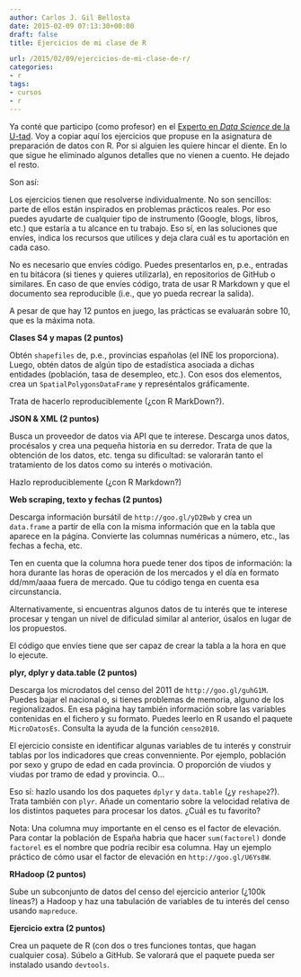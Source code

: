 ```yaml
---
author: Carlos J. Gil Bellosta
date: 2015-02-09 07:13:30+00:00
draft: false
title: Ejercicios de mi clase de R

url: /2015/02/09/ejercicios-de-mi-clase-de-r/
categories:
- r
tags:
- cursos
- r
---
```


Ya conté que participo (como profesor) en el [Experto en _Data Science_ de la U-tad](http://www.datanalytics.com/2014/10/09/experto-en-data-science-en-la-u-tad/). Voy a copiar aquí los ejercicios que propuse en la asignatura de preparación de datos con R. Por si alguien les quiere hincar el diente. En lo que sigue he eliminado algunos detalles que no vienen a cuento. He dejado el resto.

Son así:

Los ejercicios tienen que resolverse individualmente. No son sencillos: parte de ellos están inspirados en problemas prácticos reales. Por eso puedes ayudarte de cualquier tipo de instrumento (Google, blogs, libros, etc.) que estaría a tu alcance en tu trabajo. Eso sí, en las soluciones que envíes, indica los recursos que utilices y deja clara cuál es tu aportación en cada caso.

No es necesario que envíes código. Puedes presentarlos en, p.e., entradas en tu bitácora (si tienes y quieres utilizarla), en repositorios de GitHub o similares. En caso de que envíes código, trata de usar R Markdown y que el documento sea reproducible (i.e., que yo pueda recrear la salida).

A pesar de que hay 12 puntos en juego, las prácticas se evaluarán sobre 10, que es la máxima nota.

**Clases S4 y mapas (2 puntos)**

Obtén `shapefiles` de, p.e., provincias españolas (el INE los proporciona). Luego, obtén datos de algún tipo de estadística asociada a dichas entidades (población, tasa de desempleo, etc.). Con esos dos elementos, crea un `SpatialPolygonsDataFrame` y represéntalos gráficamente.

Trata de hacerlo reproduciblemente (¿con R MarkDown?).

**JSON & XML (2 puntos)**

Busca un proveedor de datos via API que te interese. Descarga unos datos, procésalos y crea una pequeña historia en su derredor. Trata de que la obtención de los datos, etc. tenga su dificultad: se valorarán tanto el tratamiento de los datos como su interés o motivación.

Hazlo reproduciblemente (¿con R Markdown?)

**Web scraping, texto y fechas (2 puntos)**

Descarga información bursátil de `http://goo.gl/yD2Bwb` y crea un `data.frame` a partir de ella con la misma información que en la tabla que aparece en la página. Convierte las columnas numéricas a número, etc., las fechas a fecha, etc.

Ten en cuenta que la columna hora puede tener dos tipos de información: la hora durante las horas de operación de los mercados y el día en formato dd/mm/aaaa fuera de mercado. Que tu código tenga en cuenta esa circunstancia.

Alternativamente, si encuentras algunos datos de tu interés que te interese procesar y tengan un nivel de dificulad similar al anterior, úsalos en lugar de los propuestos.

El código que envíes tiene que ser capaz de crear la tabla a la hora en que lo ejecute.

**plyr, dplyr y data.table (2 puntos)**

Descarga los microdatos del censo del 2011 de `http://goo.gl/guhG1M`. Puedes bajar el nacional o, si tienes problemas de memoria, alguno de los regionalizados. En esa página hay también información sobre las variables contenidas en el fichero y su formato. Puedes leerlo en R usando el paquete `MicroDatosEs`. Consulta la ayuda de la función `censo2010`.

El ejercicio consiste en identificar algunas variables de tu interés y construir tablas por los indicadores que creas convenniente. Por ejemplo, población por sexo y grupo de edad en cada provincia. O proporción de viudos y viudas por tramo de edad y provincia. O...

Eso sí: hazlo usando los dos paquetes `dplyr` y `data.table` (¿y `reshape2`?). Trata también con `plyr`. Añade un comentario sobre la velocidad relativa de los distintos paquetes para procesar los datos. ¿Cuál es tu favorito?

Nota: Una columna muy importante en el censo es el factor de elevación. Para contar la población de España habria que hacer `sum(factorel)` donde `factorel` es el nombre que podría recibir esa columna. Hay un ejemplo práctico de cómo usar el factor de elevación en `http://goo.gl/U6Ys8W`.

**RHadoop (2 puntos)**

Sube un subconjunto de datos del censo del ejercicio anterior (¿100k líneas?) a Hadoop y haz una tabulación de variables de tu interés del censo usando `mapreduce`.

**Ejercicio extra (2 puntos)**

Crea un paquete de R (con dos o tres funciones tontas, que hagan cualquier cosa). Súbelo a GitHub. Se valorará que el paquete pueda ser instalado usando `devtools`.
